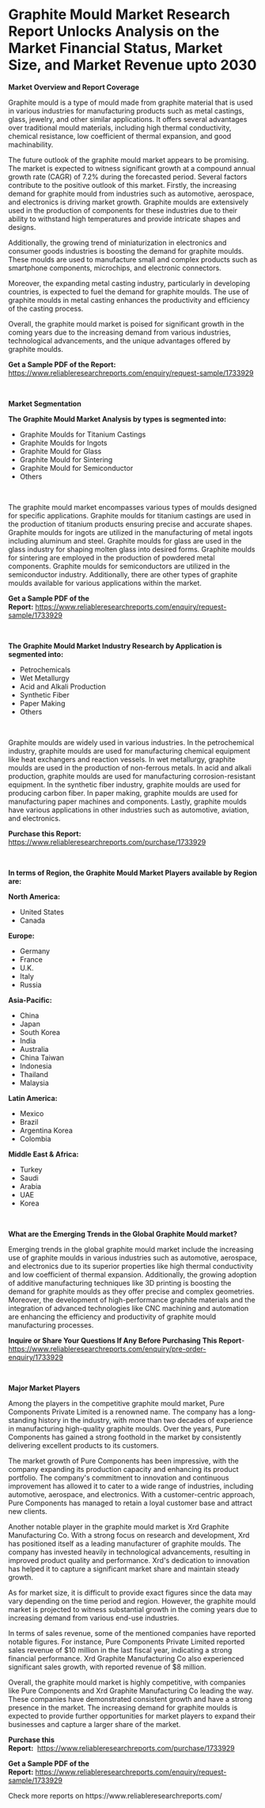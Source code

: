 <p><h1>Graphite Mould Market Research Report Unlocks Analysis on the Market Financial Status, Market Size, and Market Revenue upto 2030</h1></p><p><strong>Market Overview and Report Coverage</strong></p>
<p><p>Graphite mould is a type of mould made from graphite material that is used in various industries for manufacturing products such as metal castings, glass, jewelry, and other similar applications. It offers several advantages over traditional mould materials, including high thermal conductivity, chemical resistance, low coefficient of thermal expansion, and good machinability.</p><p>The future outlook of the graphite mould market appears to be promising. The market is expected to witness significant growth at a compound annual growth rate (CAGR) of 7.2% during the forecasted period. Several factors contribute to the positive outlook of this market. Firstly, the increasing demand for graphite mould from industries such as automotive, aerospace, and electronics is driving market growth. Graphite moulds are extensively used in the production of components for these industries due to their ability to withstand high temperatures and provide intricate shapes and designs.</p><p>Additionally, the growing trend of miniaturization in electronics and consumer goods industries is boosting the demand for graphite moulds. These moulds are used to manufacture small and complex products such as smartphone components, microchips, and electronic connectors.</p><p>Moreover, the expanding metal casting industry, particularly in developing countries, is expected to fuel the demand for graphite moulds. The use of graphite moulds in metal casting enhances the productivity and efficiency of the casting process.</p><p>Overall, the graphite mould market is poised for significant growth in the coming years due to the increasing demand from various industries, technological advancements, and the unique advantages offered by graphite moulds.</p></p>
<p><strong>Get a Sample PDF of the Report:</strong> <a href="https://www.reliableresearchreports.com/enquiry/request-sample/1733929">https://www.reliableresearchreports.com/enquiry/request-sample/1733929</a></p>
<p>&nbsp;</p>
<p><strong>Market Segmentation</strong></p>
<p><strong>The Graphite Mould Market Analysis by types is segmented into:</strong></p>
<p><ul><li>Graphite Moulds for Titanium Castings</li><li>Graphite Moulds for Ingots</li><li>Graphite Mould for Glass</li><li>Graphite Mould for Sintering</li><li>Graphite Mould for Semiconductor</li><li>Others</li></ul></p>
<p>&nbsp;</p>
<p><p>The graphite mould market encompasses various types of moulds designed for specific applications. Graphite moulds for titanium castings are used in the production of titanium products ensuring precise and accurate shapes. Graphite moulds for ingots are utilized in the manufacturing of metal ingots including aluminum and steel. Graphite moulds for glass are used in the glass industry for shaping molten glass into desired forms. Graphite moulds for sintering are employed in the production of powdered metal components. Graphite moulds for semiconductors are utilized in the semiconductor industry. Additionally, there are other types of graphite moulds available for various applications within the market.</p></p>
<p><strong>Get a Sample PDF of the Report:</strong>&nbsp;<a href="https://www.reliableresearchreports.com/enquiry/request-sample/1733929">https://www.reliableresearchreports.com/enquiry/request-sample/1733929</a></p>
<p>&nbsp;</p>
<p><strong>The Graphite Mould Market Industry Research by Application is segmented into:</strong></p>
<p><ul><li>Petrochemicals</li><li>Wet Metallurgy</li><li>Acid and Alkali Production</li><li>Synthetic Fiber</li><li>Paper Making</li><li>Others</li></ul></p>
<p>&nbsp;</p>
<p><p>Graphite moulds are widely used in various industries. In the petrochemical industry, graphite moulds are used for manufacturing chemical equipment like heat exchangers and reaction vessels. In wet metallurgy, graphite moulds are used in the production of non-ferrous metals. In acid and alkali production, graphite moulds are used for manufacturing corrosion-resistant equipment. In the synthetic fiber industry, graphite moulds are used for producing carbon fiber. In paper making, graphite moulds are used for manufacturing paper machines and components. Lastly, graphite moulds have various applications in other industries such as automotive, aviation, and electronics.</p></p>
<p><strong>Purchase this Report:</strong>&nbsp; <a href="https://www.reliableresearchreports.com/purchase/1733929">https://www.reliableresearchreports.com/purchase/1733929</a></p>
<p>&nbsp;</p>
<p><strong>In terms of Region, the Graphite Mould Market Players available by Region are:</strong></p>
<p>
    <p> <strong> North America: </strong>
        <ul>
            <li>United States</li>
            <li>Canada</li>
        </ul>
        </p> 
    <p> <strong> Europe: </strong>
        <ul>
            <li>Germany</li>
            <li>France</li>
            <li>U.K.</li>
            <li>Italy</li>
            <li>Russia</li>
        </ul>
        </p> 
    <p> <strong> Asia-Pacific: </strong>
        <ul>
            <li>China</li>
            <li>Japan</li>
            <li>South Korea</li>
            <li>India</li>
            <li>Australia</li>
            <li>China Taiwan</li>
            <li>Indonesia</li>
            <li>Thailand</li>
            <li>Malaysia</li>
        </ul>
        </p> 
    <p> <strong> Latin America: </strong>
        <ul>
            <li>Mexico</li>
            <li>Brazil</li>
            <li>Argentina Korea</li>
            <li>Colombia</li>
        </ul>
        </p> 
    <p> <strong> Middle East & Africa: </strong>
        <ul>
            <li>Turkey</li>
            <li>Saudi</li>
            <li>Arabia</li>
            <li>UAE</li>
            <li>Korea</li>
        </ul>
    </p>
    </p>
<p>&nbsp;</p>
<p><strong>What are the Emerging Trends in the Global Graphite Mould market?</strong></p>
<p><p>Emerging trends in the global graphite mould market include the increasing use of graphite moulds in various industries such as automotive, aerospace, and electronics due to its superior properties like high thermal conductivity and low coefficient of thermal expansion. Additionally, the growing adoption of additive manufacturing techniques like 3D printing is boosting the demand for graphite moulds as they offer precise and complex geometries. Moreover, the development of high-performance graphite materials and the integration of advanced technologies like CNC machining and automation are enhancing the efficiency and productivity of graphite mould manufacturing processes.</p></p>
<p><strong>Inquire or Share Your Questions If Any Before Purchasing This Report</strong>- <a href="https://www.reliableresearchreports.com/enquiry/pre-order-enquiry/1733929">https://www.reliableresearchreports.com/enquiry/pre-order-enquiry/1733929</a></p>
<p>&nbsp;</p>
<p><strong>Major Market Players</strong></p>
<p><p>Among the players in the competitive graphite mould market, Pure Components Private Limited is a renowned name. The company has a long-standing history in the industry, with more than two decades of experience in manufacturing high-quality graphite moulds. Over the years, Pure Components has gained a strong foothold in the market by consistently delivering excellent products to its customers.</p><p>The market growth of Pure Components has been impressive, with the company expanding its production capacity and enhancing its product portfolio. The company's commitment to innovation and continuous improvement has allowed it to cater to a wide range of industries, including automotive, aerospace, and electronics. With a customer-centric approach, Pure Components has managed to retain a loyal customer base and attract new clients.</p><p>Another notable player in the graphite mould market is Xrd Graphite Manufacturing Co. With a strong focus on research and development, Xrd has positioned itself as a leading manufacturer of graphite moulds. The company has invested heavily in technological advancements, resulting in improved product quality and performance. Xrd's dedication to innovation has helped it to capture a significant market share and maintain steady growth.</p><p>As for market size, it is difficult to provide exact figures since the data may vary depending on the time period and region. However, the graphite mould market is projected to witness substantial growth in the coming years due to increasing demand from various end-use industries.</p><p>In terms of sales revenue, some of the mentioned companies have reported notable figures. For instance, Pure Components Private Limited reported sales revenue of $10 million in the last fiscal year, indicating a strong financial performance. Xrd Graphite Manufacturing Co also experienced significant sales growth, with reported revenue of $8 million.</p><p>Overall, the graphite mould market is highly competitive, with companies like Pure Components and Xrd Graphite Manufacturing Co leading the way. These companies have demonstrated consistent growth and have a strong presence in the market. The increasing demand for graphite moulds is expected to provide further opportunities for market players to expand their businesses and capture a larger share of the market.</p></p>
<p><strong>Purchase this Report:</strong>&nbsp;&nbsp;<a href="https://www.reliableresearchreports.com/purchase/1733929">https://www.reliableresearchreports.com/purchase/1733929</a></p>
<p></p>
<p><strong>Get a Sample PDF of the Report:</strong>&nbsp;<a href="https://www.reliableresearchreports.com/enquiry/request-sample/1733929">https://www.reliableresearchreports.com/enquiry/request-sample/1733929</a></p>
<p>Check more reports on https://www.reliableresearchreports.com/</p>